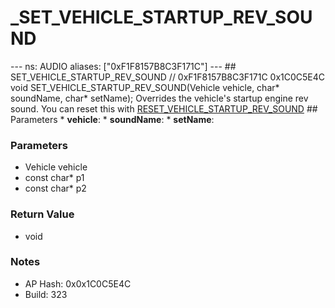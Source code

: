 # _SET_VEHICLE_STARTUP_REV_SOUND

--- ns: AUDIO aliases: ["0xF1F8157B8C3F171C"] --- ## SET_VEHICLE_STARTUP_REV_SOUND  // 0xF1F8157B8C3F171C 0x1C0C5E4C void SET_VEHICLE_STARTUP_REV_SOUND(Vehicle vehicle, char* soundName, char* setName);  Overrides the vehicle's startup engine rev sound.  You can reset this with [RESET_VEHICLE_STARTUP_REV_SOUND](#_0xD2DCCD8E16E20997)  ## Parameters * **vehicle**: * **soundName**: * **setName**:

### Parameters
* Vehicle vehicle
* const char* p1
* const char* p2

### Return Value
* void

### Notes
* AP Hash: 0x0x1C0C5E4C
* Build: 323


